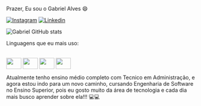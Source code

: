    Prazer, Eu sou o Gabriel Alves 😄
   
   [![Instagram](https://img.shields.io/badge/Instagram-E4405F?style=for-the-badge&logo=instagram&logoColor=white)](https://www.instagram.com/biielzin_alves/)
   [![Linkedin](https://img.shields.io/badge/LinkedIn-0077B5?style=for-the-badge&logo=linkedin&logoColor=white)](https://www.linkedin.com/in/gabriel-alves-895a61238)
   
   ![Gabriel GitHub stats](https://github-readme-stats.vercel.app/api?username=devalvesg&show_icons=true&theme=tokyonight)
 
   Linguagens que eu mais uso:
   <div style="display: inline_block"><br>
   <img align="center" height="30" width="40" src="https://cdn.jsdelivr.net/gh/devicons/devicon/icons/javascript/javascript-original.svg" />
   <img align="center" height="30" width="40" src="https://cdn.jsdelivr.net/gh/devicons/devicon/icons/java/java-original.svg" />
   <img align="center" height="30" width="40" src="https://cdn.jsdelivr.net/gh/devicons/devicon/icons/html5/html5-original.svg" />
   <img align="center" height="30" width="40" src="https://cdn.jsdelivr.net/gh/devicons/devicon/icons/css3/css3-original.svg" />

   </div>



Atualmente tenho ensino médio completo com Tecnico em Administração, e agora estou indo para um novo caminho, cursando Engenharia de Software no Ensino Superior, pois eu gosto muito da área de tecnologia e cada dia mais busco aprender sobre ela!!! 💻💻

